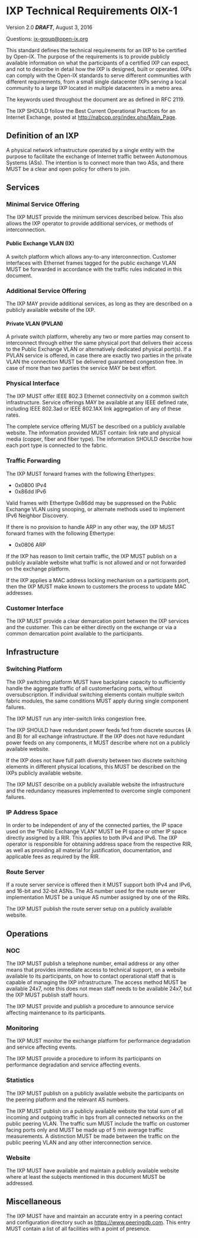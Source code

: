 
# IXP Technical Requirements OIX-1

Version 2.0 ***DRAFT***, August 3, 2016

Questions: <ix-group@open-ix.org>

This standard defines the technical requirements for an IXP to be certified
by Open-IX. The purpose of the requirements is to provide publicly available
information on what the participants of a certified IXP can expect, and
not to describe in detail how the IXP is designed, built or operated. IXPs
can comply with the Open-IX standards to serve different communities with
different requirements, from a small single datacenter IXPs serving a local
community to a large IXP located in multiple datacenters in a metro area.

The keywords used throughout the document are as defined in RFC 2119.

The IXP SHOULD follow the Best Current Operational Practices for an Internet
Exchange, posted at <http://nabcop.org/index.php/Main_Page>.

## Definition of an IXP

A physical network infrastructure operated by a single entity with the
purpose to facilitate the exchange of Internet traffic between Autonomous
Systems (ASs). The intention is to connect more than two ASs, and there
MUST be a clear and open policy for others to join.


## Services

### Minimal Service Offering

The IXP MUST provide the minimum services described below. This also
allows the IXP operator to provide additional services, or methods of
interconnection.

#### Public Exchange VLAN (IX)

A switch platform which allows any-to-any interconnection. Customer interfaces
with Ethernet frames tagged for the public exchange VLAN MUST be forwarded in
accordance with the traffic rules indicated in this document.

### Additional Service Offering
The IXP MAY provide additional services, as long as they are described on a publicly available website of the IXP.

#### Private VLAN (PVLAN)

A private switch platform, whereby any two or more parties may consent to
interconnect through either the same physical port that delivers their access
to the Public Exchange VLAN or alternatively dedicated physical port(s). If a
PVLAN service is offered, in case there are exactly two parties in the private
VLAN the connection MUST be delivered guaranteed congestion free. In case of
more than two parties the service MAY be best effort.

### Physical Interface

The IXP MUST offer IEEE 802.3 Ethernet connectivity on a common switch
infrastructure.  Service offerings MAY be available at any IEEE defined
rate, including IEEE 802.3ad or IEEE 802.1AX link aggregation of any of
these rates.

The complete service offering MUST be described on a publicly available
website. The information provided MUST contain: link rate and physical media
(copper, fiber and fiber type). The information SHOULD describe how each port type is connected to the fabric.

### Traffic Forwarding

The IXP MUST forward frames with the following Ethertypes:

- 0x0800 IPv4
- 0x86dd IPv6

Valid frames with Ethertype 0x86dd may be suppressed on the Public Exchange
VLAN using snooping, or alternate methods used to implement IPv6 Neighbor
Discovery.

If there is no provision to handle ARP in any other way, the IXP MUST forward
frames with the following Ethertype:

- 0x0806 ARP

If the IXP has reason to limit certain traffic, the IXP MUST publish on a
publicly available website what traffic is not allowed and or not forwarded on
the exchange platform.

If the IXP applies a MAC address locking mechanism on a participants port,
then the IXP MUST make known to customers the process to update MAC addresses.

### Customer Interface

The IXP MUST provide a clear demarcation point between the IXP services and
the customer. This can be either directly on the exchange or via a common
demarcation point available to the participants.


## Infrastructure

### Switching Platform

The IXP switching platform MUST have backplane capacity to sufficiently handle
the aggregate traffic of all customerfacing ports, without oversubscription.
If individual switching elements contain multiple switch fabric modules, the
same conditions MUST apply during single component failures.

The IXP MUST run any inter-switch links congestion free.

The IXP SHOULD have redundant power feeds fed from discrete sources (A and B)
for all exchange infrastructure. If the IXP does not have redundant power
feeds on any components, it MUST describe where not on a publicly available
website.

If the IXP does not have full path diversity between two discrete switching
elements in different physical locations, this MUST be described on the IXPs
publicly available website.

The IXP MUST describe on a publicly available website the infrastructure and
the redundancy measures implemented to overcome single component failures.

### IP Address Space

In order to be independent of any of the connected parties, the IP space used
on the “Public Exchange VLAN” MUST be PI space or other IP space directly
assigned by a RIR. This applies to both IPv4 and IPv6. The IXP operator 
is responsible for obtaining address space from the respective RIR, as well as
providing all material for justification, documentation, and applicable fees
as required by the RIR.

### Route Server

If a route server service is offered then it MUST support both IPv4 and
IPv6, and 16-bit and 32-bit ASNs. The AS number used for the route server
implementation MUST be a unique AS number assigned by one of the RIRs.

The IXP MUST publish the route server setup on a publicly available website.


## Operations

### NOC

The IXP MUST publish a telephone number, email address or any other means that
provides immediate access to technical support, on a website available to its
participants, on how to contact operational staff that is capable of managing
the IXP infrastructure. The access method MUST be available 24x7, note this
does not mean staff needs to be available 24x7, but the IXP MUST publish staff
hours.

The IXP MUST provide and publish a procedure to announce service affecting
maintenance to its participants.

### Monitoring

The IXP MUST monitor the exchange platform for performance degradation and
service affecting events.

The IXP MUST provide a procedure to inform its participants on performance
degradation and service affecting events.

### Statistics

The IXP MUST publish on a publicly available website the participants on the
peering platform and the relevant AS numbers.

The IXP MUST publish on a publicly available website the total sum of all
incoming and outgoing traffic in bps from all connected networks on the public
peering VLAN. The traffic sum MUST include the traffic on customer facing
ports only and MUST be made up of 5 min average traffic measurements. A
distinction MUST be made between the traffic on the public peering VLAN and
any other interconnection service.

### Website

The IXP MUST have available and maintain a publicly available website where at
least the subjects mentioned in this document MUST be addressed.

## Miscellaneous

The IXP MUST have and maintain an accurate entry in a peering contact and
configuration directory such as <https://www.peeringdb.com>. This entry
MUST contain a list of all facilities with a point of presence.

